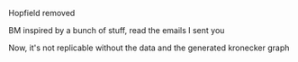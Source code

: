 Hopfield removed

BM inspired by a bunch of stuff, read the emails I sent you

Now, it's not replicable without the data and the generated kronecker graph
